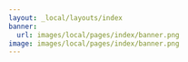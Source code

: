 ```yaml
---
layout: _local/layouts/index
banner:
  url: images/local/pages/index/banner.png
image: images/local/pages/index/banner.png
---
```


